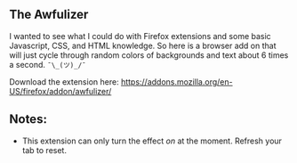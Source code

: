The Awfulizer
---

I wanted to see what I could do with Firefox extensions and some basic Javascript, CSS, and HTML knowledge. So here is a browser add on that will just cycle through random colors of backgrounds and text about 6 times a second. `¯\_(ツ)_/¯`

Download the extension here: <https://addons.mozilla.org/en-US/firefox/addon/awfulizer/>

## Notes:

* This extension can only turn the effect _on_ at the moment. Refresh your tab to reset.
